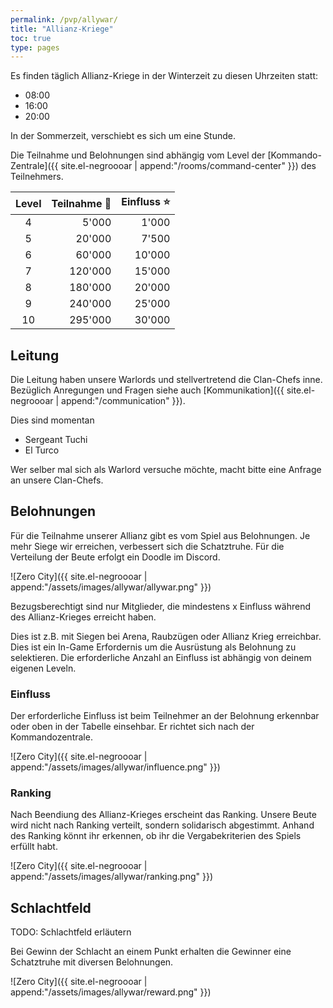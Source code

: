 ```yaml
---
permalink: /pvp/allywar/
title: "Allianz-Kriege"
toc: true
type: pages
---
```


Es finden täglich Allianz-Kriege in der Winterzeit zu diesen Uhrzeiten statt:

- 08:00
- 16:00
- 20:00

In der Sommerzeit, verschiebt es sich um eine Stunde.

Die Teilnahme und Belohnungen sind abhängig vom Level der [Kommando-Zentrale]({{ site.el-negroooar | append:"/rooms/command-center" }}) des Teilnehmers.

| Level | Teilnahme :hamburger: | Einfluss :star: |
|:-----:| ---------------------:| ---------------:|
|   4   |                 5'000 |           1'000 |
|   5   |                20'000 |           7'500 |
|   6   |                60'000 |          10'000 |
|   7   |               120'000 |          15'000 |
|   8   |               180'000 |          20'000 |
|   9   |               240'000 |          25'000 |
|  10   |               295'000 |          30'000 |

## Leitung

Die Leitung haben unsere Warlords und stellvertretend die Clan-Chefs inne. Bezüglich Anregungen und Fragen siehe auch [Kommunikation]({{ site.el-negroooar | append:"/communication" }}).

Dies sind momentan
- Sergeant Tuchi
- El Turco

Wer selber mal sich als Warlord versuche möchte, macht bitte eine Anfrage an unsere Clan-Chefs.

## Belohnungen

Für die Teilnahme unserer Allianz gibt es vom Spiel aus Belohnungen. Je mehr Siege wir erreichen, verbessert sich die Schatztruhe. Für die Verteilung der Beute erfolgt ein Doodle im Discord.

![Zero City]({{ site.el-negroooar | append:"/assets/images/allywar/allywar.png" }})

Bezugsberechtigt sind nur Mitglieder, die mindestens x Einfluss während des Allianz-Krieges erreicht haben.

Dies ist z.B. mit Siegen bei Arena, Raubzügen oder Allianz Krieg erreichbar. Dies ist ein In-Game Erfordernis um die Ausrüstung als Belohnung zu selektieren. Die erforderliche Anzahl an Einfluss ist abhängig von deinem eigenen Leveln.

### Einfluss

Der erforderliche Einfluss ist beim Teilnehmer an der Belohnung erkennbar oder oben in der Tabelle einsehbar. Er richtet sich nach der Kommandozentrale.

![Zero City]({{ site.el-negroooar | append:"/assets/images/allywar/influence.png" }})

### Ranking

Nach Beendiung des Allianz-Krieges erscheint das Ranking. Unsere Beute wird nicht nach Ranking verteilt, sondern solidarisch abgestimmt. Anhand des Ranking könnt ihr erkennen, ob ihr die Vergabekriterien des Spiels erfüllt habt.

![Zero City]({{ site.el-negroooar | append:"/assets/images/allywar/ranking.png" }})

## Schlachtfeld

TODO: Schlachtfeld erläutern

Bei Gewinn der Schlacht an einem Punkt erhalten die Gewinner eine Schatztruhe mit diversen Belohnungen.

![Zero City]({{ site.el-negroooar | append:"/assets/images/allywar/reward.png" }})
